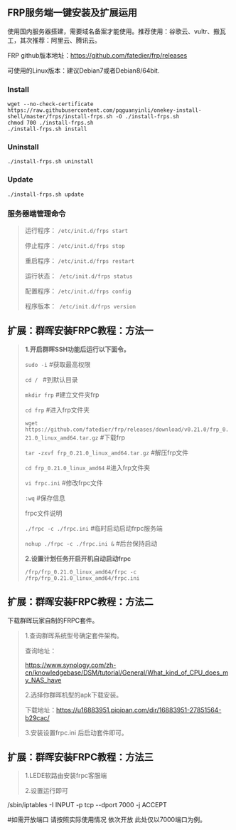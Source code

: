 ## FRP服务端一键安装及扩展运用

使用国内服务器搭建，需要域名备案才能使用。推荐使用：谷歌云、vultr、搬瓦工，其次推荐：阿里云、腾讯云。

FRP github版本地址：https://github.com/fatedier/frp/releases

可使用的Linux版本：建议Debian7或者Debian8/64bit.

### Install
```
wget --no-check-certificate https://raw.githubusercontent.com/pqguanyinli/onekey-install-shell/master/frps/install-frps.sh -O ./install-frps.sh
chmod 700 ./install-frps.sh
./install-frps.sh install
```
### Uninstall
```
./install-frps.sh uninstall
```

### Update
```
./install-frps.sh update
```

### 服务器端管理命令

> 运行程序： ```/etc/init.d/frps start ``` 
>
> 停止程序： ```/etc/init.d/frps stop```
>
> 重启程序： ```/etc/init.d/frps restart```
>
> 运行状态：``` /etc/init.d/frps status```
>
> 配置程序： ```/etc/init.d/frps config```
>
> 程序版本：``` /etc/init.d/frps version```

## 扩展：群晖安装FRPC教程：方法一

> **1.开启群晖SSH功能后运行以下面令。**
>
> ```sudo -i```         #获取最高权限
>
> ```cd / ```             #到默认目录
>
> ```mkdir frp```         #建立文件夹frp
>
> ```cd frp```            #进入frp文件夹
>
> ```wget https://github.com/fatedier/frp/releases/download/v0.21.0/frp_0.21.0_linux_amd64.tar.gz```    #下载frp
>
> ```tar -zxvf frp_0.21.0_linux_amd64.tar.gz```   #解压frp文件
>
> ```cd frp_0.21.0_linux_amd64``` #进入frp文件夹
>
> ```vi frpc.ini``` #修改frpc文件
>
> ```:wq``` #保存信息
>
> frpc文件说明
>
> ```./frpc -c ./frpc.ini``` #临时启动启动frpc服务端
>
> ```nohup ./frpc -c ./frpc.ini &``` #后台保持启动
>
> **2.设置计划任务开启开机自动启动frpc**
> ```
> /frp/frp_0.21.0_linux_amd64/frpc -c /frp/frp_0.21.0_linux_amd64/frpc.ini
> ```

## 扩展：群晖安装FRPC教程：方法二

下载群晖玩家自制的FRPC套件。

> 1.查询群晖系统型号确定套件架构。
>
> 查询地址：
>
> https://www.synology.com/zh-cn/knowledgebase/DSM/tutorial/General/What_kind_of_CPU_does_my_NAS_have 
>  
> 2.选择你群晖机型的apk下载安装。
>
> 下载地址：https://u16883951.pipipan.com/dir/16883951-27851564-b29cac/
>
> 3.安装设置frpc.ini 后启动套件即可。

## 扩展：群晖安装FRPC教程：方法三

> 1.LEDE软路由安装frpc客服端
>
> 2.设置运行即可

/sbin/iptables -I INPUT -p tcp --dport 7000 -j ACCEPT 

#如需开放端口 请按照实际使用情况 依次开放 此处仅以7000端口为例。

